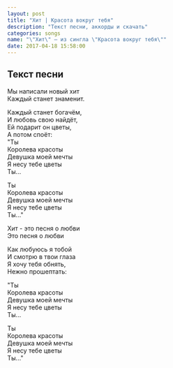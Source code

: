 ```yaml
---
layout: post
title: "Хит | Красота вокруг тебя"
description: "Текст песни, аккорды и скачать"
categories: songs
name: "\"Хит\" — из сингла \"Красота вокруг тебя\""
date: 2017-04-18 15:58:00
---
```



## Текст песни  
Мы написали новый хит  
Каждый станет знаменит.  

Каждый станет богачём,  
И любовь свою найдёт,  
Ей подарит он цветы,  
А потом споёт:  
"Ты  
Королева красоты  
Девушка моей мечты  
Я несу тебе цветы  
Ты...  

Ты  
Королева красоты  
Девушка моей мечты  
Я несу тебе цветы  
Ты..."  

Хит - это песня о любви  
Это песня о любви  

Как любуюсь я тобой  
И смотрю в твои глаза  
Я хочу тебя обнять,  
Нежно прошептать:  

"Ты  
Королева красоты  
Девушка моей мечты  
Я несу тебе цветы  
Ты...  

Ты  
Королева красоты  
Девушка моей мечты  
Я несу тебе цветы  
Ты..."  
